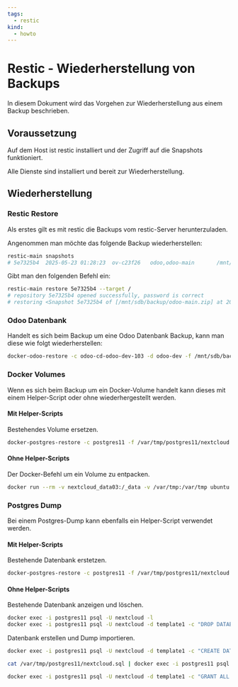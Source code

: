 ```yaml
---
tags:
  - restic
kind:
  - howto
---
```


# Restic - Wiederherstellung von Backups

In diesem Dokument wird das Vorgehen zur Wiederherstellung aus einem Backup beschrieben.

## Voraussetzung

Auf dem Host ist restic installiert und der Zugriff auf die Snapshots funktioniert.

Alle Dienste sind installiert und bereit zur Wiederherstellung.

## Wiederherstellung

### Restic Restore

Als erstes gilt es mit restic die Backups vom restic-Server herunterzuladen.

Angenommen man möchte das folgende Backup wiederherstellen:

```bash
restic-main snapshots
# 5e7325b4  2025-05-23 01:28:23  ov-c23f26   odoo,odoo-main       /mnt/sdb/backup/odoo-main.zip
```

Gibt man den folgenden Befehl ein:

```bash
restic-main restore 5e7325b4 --target /
# repository 5e7325b4 opened successfully, password is correct
# restoring <Snapshot 5e7325b4 of [/mnt/sdb/backup/odoo-main.zip] at 2025-05-23 01:28:23.496308871 +0200 CEST by root@ov-c23f26> to /
```

### Odoo Datenbank

Handelt es sich beim Backup um eine Odoo Datenbank Backup, kann man diese wie folgt wiederherstellen:

```bash
docker-odoo-restore -c odoo-cd-odoo-dev-103 -d odoo-dev -f /mnt/sdb/backup/odoo-main.zip -r
```

### Docker Volumes

Wenn es sich beim Backup um ein Docker-Volume handelt kann dieses mit einem Helper-Script oder ohne wiederhergestellt werden.

#### Mit Helper-Scripts

Bestehendes Volume ersetzen.

```bash
docker-postgres-restore -c postgres11 -f /var/tmp/postgres11/nextcloud.sql -r
```

#### Ohne Helper-Scripts

Der Docker-Befehl um ein Volume zu entpacken.

```bash
docker run --rm -v nextcloud_data03:/_data -v /var/tmp:/var/tmp ubuntu bash -c "cd /_data && tar xvf /var/tmp/nextcloud03/nextcloud_data03.tar --strip 1"
```

### Postgres Dump

Bei einem Postgres-Dump kann ebenfalls ein Helper-Script verwendet werden.

#### Mit Helper-Scripts

Bestehende Datenbank erstetzen.

```bash
docker-postgres-restore -c postgres11 -f /var/tmp/postgres11/nextcloud.sql -r
```

#### Ohne Helper-Scripts

Bestehende Datenbank anzeigen und löschen.

```bash
docker exec -i postgres11 psql -U nextcloud -l
docker exec -i postgres11 psql -U nextcloud -d template1 -c "DROP DATABASE \"nextcloud\";"
```

Datenbank erstellen und Dump importieren.

```bash
docker exec -i postgres11 psql -U nextcloud -d template1 -c "CREATE DATABASE \"nextcloud\";"

cat /var/tmp/postgres11/nextcloud.sql | docker exec -i postgres11 psql -U nextcloud

docker exec -i postgres11 psql -U nextcloud -d template1 -c "GRANT ALL PRIVILEGES ON DATABASE nextcloud TO nextcloud;"
```
